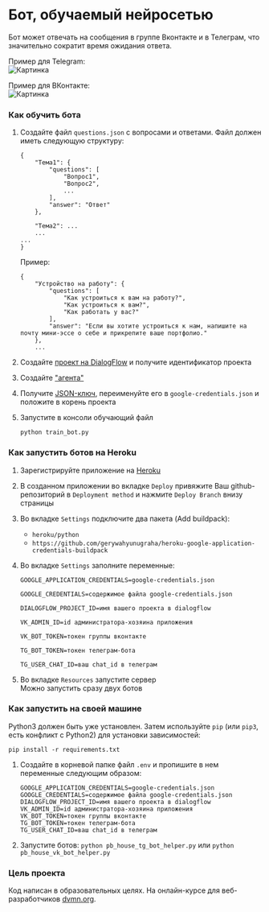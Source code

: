 # Бот, обучаемый нейросетью

Бот может отвечать на сообщения в группе Вконтакте и в Телеграм, что значительно сократит время ожидания ответа.

Пример для Telegram:  
![Картинка][image1]  

Пример для ВКонтакте:  
![Картинка][image2]


### Как обучить бота
1. Создайте файл `questions.json` с вопросами и ответами. Файл должен иметь следующую структуру:
    ```
    {    
        "Тема1": {
            "questions": [
                "Вопрос1",
                "Вопрос2",
                ...
            ],
            "answer": "Ответ"
        },
   
        "Тема2": ...
        ...
    ...
    }
    ```
    Пример:
    ```
    { 
        "Устройство на работу": {
            "questions": [
                "Как устроиться к вам на работу?",
                "Как устроиться к вам?",
                "Как работать у вас?"         
            ],
            "answer": "Если вы хотите устроиться к нам, напишите на почту мини-эссе о себе и прикрепите ваше портфолио."
        },
        ...
    ```
    
1. Создайте [проект на DialogFlow] и получите идентификатор проекта 
2. Создайте ["агента"]
3. Получите [JSON-ключ], переименуйте его в `google-credentials.json` и положите в корень проекта   
4. Запустите в консоли обучающий файл 
   ```
   python train_bot.py
   ```


### Как запустить ботов на Heroku

1. Зарегистрируйте приложение на [Heroku]
2. В созданном приложении во вкладке `Deploy`
привяжите Ваш github-репозиторий в `Deployment method`
и нажмите `Deploy Branch` внизу страницы
3. Во вкладке `Settings` подключите два пакета (Add buildpack):
    * `heroku/python`
    * `https://github.com/gerywahyunugraha/heroku-google-application-credentials-buildpack`

3. Во вкладке `Settings` заполните переменные:
   ```
   GOOGLE_APPLICATION_CREDENTIALS=google-credentials.json
   
   GOOGLE_CREDENTIALS=содержимое файла google-credentials.json
   
   DIALOGFLOW_PROJECT_ID=имя вашего проекта в dialogflow
   
   VK_ADMIN_ID=id администратора-хозяина приложения
   
   VK_BOT_TOKEN=токен группы вконтакте

   TG_BOT_TOKEN=токен телеграм-бота
   
   TG_USER_CHAT_ID=ваш chat_id в телеграм
   ```
4. Во вкладке `Resources` запустите сервер  
   Можно запустить сразу двух ботов


### Как запустить на своей машине

Python3 должен быть уже установлен. 
Затем используйте `pip` (или `pip3`, есть конфликт с Python2) для установки зависимостей:
```
pip install -r requirements.txt
```

1. Создайте в корневой папке файл ```.env``` и пропишите в нем переменные следующим образом:  
    ```
    GOOGLE_APPLICATION_CREDENTIALS=google-credentials.json
    GOOGLE_CREDENTIALS=содержимое файла google-credentials.json
    DIALOGFLOW_PROJECT_ID=имя вашего проекта в dialogflow
    VK_ADMIN_ID=id администратора-хозяина приложения
    VK_BOT_TOKEN=токен группы вконтакте
    TG_BOT_TOKEN=токен телеграм-бота
    TG_USER_CHAT_ID=ваш chat_id в телеграм
    ```

2. Запустите ботов: ```python pb_house_tg_bot_helper.py``` или ```python pb_house_vk_bot_helper.py```


### Цель проекта

Код написан в образовательных целях. На онлайн-курсе для веб-разработчиков 
[dvmn.org](https://dvmn.org/modules/chat-bots/lesson/support-bot/).

[проект на DialogFlow]: https://cloud.google.com/dialogflow/docs/quick/setup/ 
["агента"]: https://cloud.google.com/dialogflow/docs/quick/build-agent
[JSON-ключ]: https://cloud.google.com/docs/authentication/getting-started


[Heroku]: https://id.heroku.com/login "Heroku"


[image1]: https://dvmn.org/filer/canonical/1569214094/323/
[image2]: https://dvmn.org/filer/canonical/1569214089/322/
